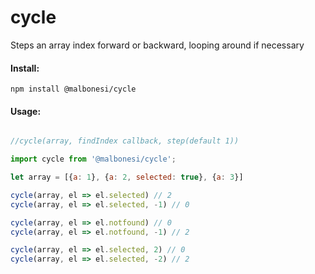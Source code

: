 # cycle
Steps an array index forward or backward, looping around if necessary

#### Install:

```
npm install @malbonesi/cycle
```

#### Usage:

```js

//cycle(array, findIndex callback, step(default 1))

import cycle from '@malbonesi/cycle';

let array = [{a: 1}, {a: 2, selected: true}, {a: 3}]

cycle(array, el => el.selected) // 2
cycle(array, el => el.selected, -1) // 0

cycle(array, el => el.notfound) // 0
cycle(array, el => el.notfound, -1) // 2

cycle(array, el => el.selected, 2) // 0
cycle(array, el => el.selected, -2) // 2

```

